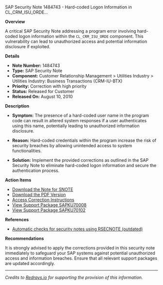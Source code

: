 SAP Security Note 1484743 - Hard-coded Logon Information in CL_CRM_ISU_ORDE...

**Overview**
 
A critical SAP Security Note addressing a program error involving hard-coded logon information within the `CL_CRM_ISU_ORDE` component. This vulnerability can lead to unauthorized access and potential information disclosure if exploited.

**Details**

- **Note Number:** 1484743
- **Type:** SAP Security Note
- **Component:** Customer Relationship Management > Utilities Industry > Utilities Industry: Business Transactions (CRM-IU-BTX)
- **Priority:** Correction with high priority
- **Status:** Released for Customer
- **Released On:** August 10, 2010

**Description**

- **Symptom:** The presence of a hard-coded user name in the program code can result in altered system responses if a user authenticates using this name, potentially leading to unauthorized information disclosure.
  
- **Reason:** Hard-coded credentials within the program increase the risk of security breaches by allowing unintended access to system functionalities.

- **Solution:** Implement the provided corrections as outlined in the SAP Security Note to eliminate hard-coded logon information and secure the authentication process.

**Action Items**

- [Download the Note for SNOTE](https://notesdownloads.sap.com/note/0040000008785482017)
- [Download the PDF Version](https://userapps.support.sap.com/sap/support/sfm/notes/print/0001484743?language=en-US&token=DC4110A5CA33FDC2530DCDC84C5DD592)
- [Access Correction Instructions](https://me.sap.com/corrins/0001484743/63)
- [View Support Package SAPKU70008](https://me.sap.com/supportpackage/SAPKU70008)
- [View Support Package SAPKU70102](https://me.sap.com/supportpackage/SAPKU70102)

**References**

- [Automatic checks for security notes using RSECNOTE (outdated)](https://me.sap.com/notes/888889)

**Recommendations**

It is strongly advised to apply the corrections provided in this security note immediately to safeguard your SAP systems against potential unauthorized access and information breaches. Ensure that all relevant support packages are updated accordingly.

---

*Credits to [Redrays.io](https://redrays.io) for supporting the provision of this information.*